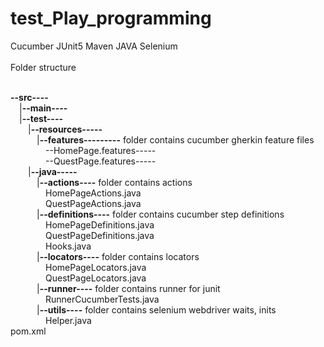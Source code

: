 # test_Play_programming<br />
Cucumber JUnit5 Maven JAVA Selenium<br />
<br />
Folder structure<br />
<br />

**--src----**</span><br />
&emsp;|**--main----**<br />
&emsp;|**--test----**<br />
    &emsp;&emsp;|**--resources-----**<br />
    &emsp;&emsp;&emsp;|**--features---------** folder contains cucumber gherkin feature files<br />
    &emsp;&emsp;&emsp;&emsp;--HomePage.features-----<br />
    &emsp;&emsp;&emsp;&emsp;--QuestPage.features-----<br />
    &emsp;&emsp;|**--java-----** <br />
    &emsp;&emsp;&emsp;|**--actions----** folder contains actions<br />
     &emsp;&emsp;&emsp;&emsp;HomePageActions.java<br />
     &emsp;&emsp;&emsp;&emsp;QuestPageActions.java<br />
    &emsp;&emsp;&emsp;|**--definitions----** folder contains cucumber step definitions<br />
     &emsp;&emsp;&emsp;&emsp;HomePageDefinitions.java<br />
     &emsp;&emsp;&emsp;&emsp;QuestPageDefinitions.java<br />
     &emsp;&emsp;&emsp;&emsp;Hooks.java<br />
    &emsp;&emsp;&emsp;|**--locators----** folder contains locators<br />
     &emsp;&emsp;&emsp;&emsp;HomePageLocators.java<br />
     &emsp;&emsp;&emsp;&emsp;QuestPageLocators.java<br />
    &emsp;&emsp;&emsp;|**--runner----** folder contains runner for junit<br />
     &emsp;&emsp;&emsp;&emsp;RunnerCucumberTests.java<br />
    &emsp;&emsp;&emsp;|**--utils----** folder contains selenium webdriver waits, inits<br />
     &emsp;&emsp;&emsp;&emsp;Helper.java<br />
pom.xml<br />
